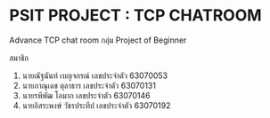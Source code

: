 # PSIT PROJECT : TCP CHATROOM
Advance TCP chat room
กลุ่ม Project of Beginner

สมาชิก

1. นายณัฐนันท์         เบญจกรณ์            เลขประจำตัว 63070053
2. นายภาณุเดช         ตุลาธาร		           เลขประจำตัว 63070131
3. นายรพีพัฒ            โอมาก	            เลขประจำตัว 63070146
4. นายอิสระพงษ์       วัชรประทีป	           เลขประจำตัว 63070192
